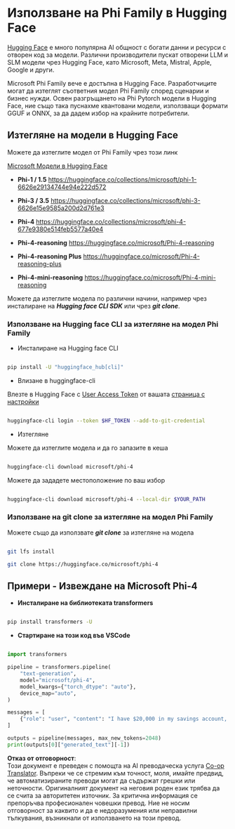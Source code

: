 <!--
CO_OP_TRANSLATOR_METADATA:
{
  "original_hash": "624fe133fba62773979d45f54519f7bb",
  "translation_date": "2025-05-09T08:43:23+00:00",
  "source_file": "md/01.Introduction/02/01.HF.md",
  "language_code": "bg"
}
-->
# **Използване на Phi Family в Hugging Face**


[Hugging Face](https://huggingface.co/) е много популярна AI общност с богати данни и ресурси с отворен код за модели. Различни производители пускат отворени LLM и SLM модели чрез Hugging Face, като Microsoft, Meta, Mistral, Apple, Google и други.

Microsoft Phi Family вече е достъпна в Hugging Face. Разработчиците могат да изтеглят съответния модел Phi Family според сценарии и бизнес нужди. Освен разгръщането на Phi Pytorch модели в Hugging Face, ние също така пуснахме квантовани модели, използващи формати GGUF и ONNX, за да дадем избор на крайните потребители.


## **Изтегляне на модели в Hugging Face**

Можете да изтеглите модел от Phi Family чрез този линк

[Microsoft Модели в Hugging Face](https://huggingface.co/microsoft)

-  **Phi-1 / 1.5** https://huggingface.co/collections/microsoft/phi-1-6626e29134744e94e222d572

-  **Phi-3 / 3.5** https://huggingface.co/collections/microsoft/phi-3-6626e15e9585a200d2d761e3

-  **Phi-4** https://huggingface.co/collections/microsoft/phi-4-677e9380e514feb5577a40e4

- **Phi-4-reasoning** https://huggingface.co/microsoft/Phi-4-reasoning

- **Phi-4-reasoning Plus** https://huggingface.co/microsoft/Phi-4-reasoning-plus 

- **Phi-4-mini-reasoning** https://huggingface.co/microsoft/Phi-4-mini-reasoning

Можете да изтеглите модела по различни начини, например чрез инсталиране на ***Hugging face CLI SDK*** или чрез ***git clone***.

### **Използване на Hugging face CLI за изтегляне на модел Phi Family**

- Инсталиране на Hugging face CLI

```bash

pip install -U "huggingface_hub[cli]"

```

- Влизане в huggingface-cli

Влезте в Hugging Face с [User Access Token](https://huggingface.co/docs/hub/security-tokens) от вашата [страница с настройки](https://huggingface.co/settings/tokens)


```bash

huggingface-cli login --token $HF_TOKEN --add-to-git-credential

```

- Изтегляне


Можете да изтеглите модела и да го запазите в кеша

```bash

huggingface-cli download microsoft/phi-4

```

Можете да зададете местоположение по ваш избор


```bash

huggingface-cli download microsoft/phi-4 --local-dir $YOUR_PATH

```


### **Използване на git clone за изтегляне на модел Phi Family**

Можете също да използвате ***git clone*** за изтегляне на модела

```bash

git lfs install

git clone https://huggingface.co/microsoft/phi-4

```

## **Примери - Извеждане на Microsoft Phi-4**

- **Инсталиране на библиотеката transformers**

```bash

pip install transformers -U

```

- **Стартиране на този код във VSCode**

```python

import transformers

pipeline = transformers.pipeline(
    "text-generation",
    model="microsoft/phi-4",
    model_kwargs={"torch_dtype": "auto"},
    device_map="auto",
)

messages = [
    {"role": "user", "content": "I have $20,000 in my savings account, where I receive a 4% profit per year and payments twice a year. Can you please tell me how long it will take for me to become a millionaire? Also, can you please explain the math step by step as if you were explaining it to an uneducated person?"},
]

outputs = pipeline(messages, max_new_tokens=2048)
print(outputs[0]["generated_text"][-1])

```

**Отказ от отговорност**:  
Този документ е преведен с помощта на AI преводаческа услуга [Co-op Translator](https://github.com/Azure/co-op-translator). Въпреки че се стремим към точност, моля, имайте предвид, че автоматизираните преводи могат да съдържат грешки или неточности. Оригиналният документ на неговия роден език трябва да се счита за авторитетен източник. За критична информация се препоръчва професионален човешки превод. Ние не носим отговорност за каквито и да е недоразумения или неправилни тълкувания, възникнали от използването на този превод.